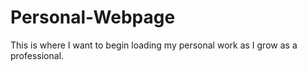 # Personal-Webpage
This is where I want to begin loading my personal work as I grow as a professional.
